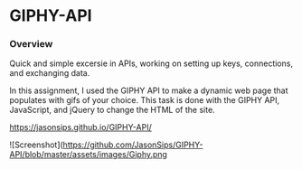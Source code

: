 # GIPHY-API

### Overview

Quick and simple excersie in APIs, working on setting up keys, connections, and exchanging data.

In this assignment, I used the GIPHY API to make a dynamic web page that populates with gifs of your choice. This task is done with the GIPHY API, JavaScript, and jQuery to change the HTML of the site.

https://jasonsips.github.io/GIPHY-API/

![Screenshot](https://github.com/JasonSips/GIPHY-API/blob/master/assets/images/Giphy.png
